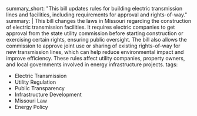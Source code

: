 summary_short: "This bill updates rules for building electric transmission lines and facilities, including requirements for approval and rights-of-way."
summary: |
  This bill changes the laws in Missouri regarding the construction of electric transmission facilities. It requires electric companies to get approval from the state utility commission before starting construction or exercising certain rights, ensuring public oversight. The bill also allows the commission to approve joint use or sharing of existing rights-of-way for new transmission lines, which can help reduce environmental impact and improve efficiency. These rules affect utility companies, property owners, and local governments involved in energy infrastructure projects.
tags:
  - Electric Transmission
  - Utility Regulation
  - Public Transparency
  - Infrastructure Development
  - Missouri Law
  - Energy Policy
